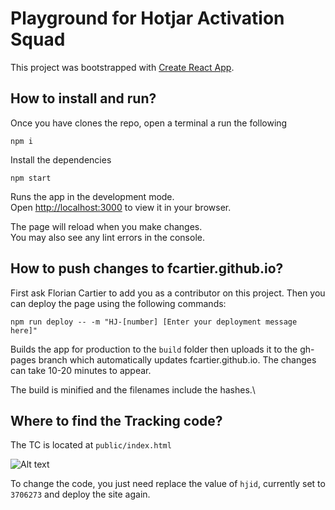 # Playground for Hotjar Activation Squad

This project was bootstrapped with [Create React App](https://github.com/facebook/create-react-app).

## How to install and run?

Once you have clones the repo, open a terminal a run the following

 `npm i`

Install the dependencies

`npm start`

Runs the app in the development mode.\
Open [http://localhost:3000](http://localhost:3000) to view it in your browser.

The page will reload when you make changes.\
You may also see any lint errors in the console.

## How to push changes to fcartier.github.io?
First ask Florian Cartier to add you as a contributor on this project.
Then you can deploy the page using the following commands:

 `npm run deploy -- -m "HJ-[number] [Enter your deployment message here]"`

Builds the app for production to the `build` folder then uploads it to the gh-pages branch which automatically updates fcartier.github.io. The changes can take 10-20 minutes to appear.

The build is minified and the filenames include the hashes.\

## Where to find the Tracking code?

The TC is located at `public/index.html`

![Alt text](image.png)

To change the code, you just need replace the value of `hjid`, currently set to `3706273` and deploy the site again.